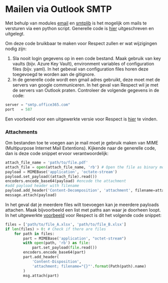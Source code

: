 # Mailen via Outlook SMTP

Met behulp van modules [email](https://docs.python.org/3/library/email.html) en [smtplib](https://docs.python.org/3/library/smtplib.html#module-smtplib) is het mogelijk om mails te versturen via een python script. Generelle code is [hier](https://cppsecrets.com/users/76261101011049746107111110100100117114117504964103109971051084699111109/Python-SMTP-Steps-to-Send-Mail-with-attachments-using-SMTP-smtplib.php) uitgeschreven en uitgelegt.

Om deze code bruikbaar te maken voor Respect zullen er wat wijzigingen nodig zijn:

1. Sla nooit login gegevens op in een code bestand. Maak gebruik van key vaults (bijv. Azure Key Vault), environment variables of configuration files (bijv. yaml). In het gebeval van configuration files horen deze toegevoegd te worden aan de gitignore.
2. In de generelle code wordt een gmail adres gebruikt, deze moet met de servers van google communiceren. In het geval van Respect wil je met de servers van Outlook praten. Controleer de volgende gegevens in de code:

```python
server = "smtp.office365.com"
port   = 587
```

Een voorbeeld voor een uitgewerkte versie voor Respect is [hier](https://github.com/Respectzorg/Extramuraal-Personeelplanning/blob/master/Code/Deployment/mail.py) te vinden.

### Attachments

Om bestanden toe te voegen aan je mail moet je gebruik maken van MIME (Multipurpose Internet Mail Extentions). Kijkende naar de generelle code, dan is deze code snippet ervoor verantwoordelijk:

```python
attach_file_name = 'path/to/file.pdf'
attach_file = open(attach_file_name, 'rb') # Open the file as binary mode
payload = MIMEBase('application', 'octate-stream')
payload.set_payload((attach_file).read())
encoders.encode_base64(payload) #encode the attachment
#add payload header with filename
payload.add_header('Content-Decomposition', 'attachment', filename=attach_file_name)
message.attach(payload)
```

In het geval dat je meerdere files wilt toevoegen kan je meerdere payloads attachen. Maak bijvoorbeeld een list met paths aan waar je doorheen loopt. In het uitgewerkte [voorbeeld](https://github.com/Respectzorg/Extramuraal-Personeelplanning/blob/master/Code/Deployment/mail.py) voor Respect is dit het volgende code snippet:

```python
files = ['path/to/file_A.xlsx', 'path/to/file_B.xlsx']
if len(files) > 0: # Check if there are files
    for path in files:
        part = MIMEBase('application', "octet-stream")
        with open(path, 'rb') as file:
            part.set_payload(file.read())
        encoders.encode_base64(part)
        part.add_header(
            'Content-Disposition',
            'attachment; filename="{}"'.format(Path(path).name)
        )
        msg.attach(part)
```

